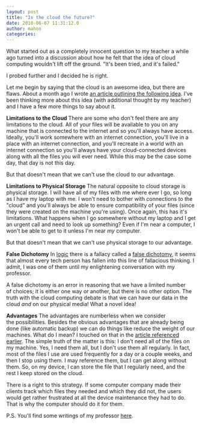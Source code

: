 ```yaml
---
layout: post
title: "Is the cloud the future?"
date: 2010-06-07 11:31:12.0
author: mahon
categories: 
---
```

What started out as a completely innocent question to my teacher a while ago turned into a discussion about how he felt that the idea of cloud computing wouldn't lift off the ground. "It's been tried, and it's failed."

I probed further and I decided he is right.

Let me begin by saying that the cloud is an awesome idea, but there are flaws. About a month ago I wrote <a href="http://www.tuesdaydeveloper.com/2010/05/replace-computers/">an article outlining the following idea</a>. I've been thinking more about this idea (with additional thought by my teacher) and I have a few more things to say about it.

<strong>Limitations to the Cloud
<span style="font-weight: normal;">There are some who don't feel there are any limitations to the cloud. All of your files will be available to you on any machine that is connected to the internet and so you'll always have access. Ideally, you'll work somewhere with an internet connection, you'll live in a place with an internet connection, and you'll recreate in a world with an internet connection so you'll always have your cloud-connected devices along with all the files you will ever need. While this may be the case some day, that day is not this day.</span></strong>

<strong><span style="font-weight: normal;">But that doesn't mean that we can't use the cloud to our advantage.</span></strong>

<strong><span style="font-weight: normal;"><strong>Limitations to Physical Storage</strong>
The natural opposite to cloud storage is physical storage. I will have all of my files with me where ever I go, so long as I have my laptop with me. I won't need to bother with connections to the "cloud" and you'll always be able to ensure compatibility of your files (since they were created on the machine you're using). Once again, this has it's limitations. What happens when I go somewhere without my laptop and I get an urgent call and need to look up something? Even if I'm near a computer, I won't be able to get to it unless I'm near <em>my</em> computer.</span></strong>

<strong><span style="font-weight: normal;">But that doesn't mean that we can't use physical storage to our advantage.</span></strong>

<strong><span style="font-weight: normal;"><strong>False Dichotomy</strong>
In <a href="http://en.wikipedia.org/wiki/Logic">logic</a> there is a fallacy called a <a href="http://en.wikipedia.org/wiki/False_dichotomy">false dichotomy</a>, it seems that almost every tech person has fallen into this line of fallacious thinking. I admit, I was one of them until my enlightening conversation with my professor.</span></strong>

<strong><span style="font-weight: normal;">A false dichotomy is an error in reasoning that we have a limited number of choices; it is either one way or another, but there is no other option. The truth with the cloud computing debate is that we can have our data in the cloud <em>and</em> on our physical media! What a novel idea!</span></strong>

<strong>Advantages</strong>
The advantages are numberless when we consider the possibilities. Besides the obvious advantages that are already being done (like automatic backup) we can do things like reduce the weight of our machines. What do I mean? I touched on that in the <a href="http://www.tuesdaydeveloper.com/2010/05/replace-computers/">article referenced earlier</a>. The simple truth of the matter is this: I don't need all of the files on my machine. Yes, I need them all, but I don't use them all regularly. In fact, most of the files I use are used frequently for a day or a couple weeks, and then I stop using them. I may reference them, but I can get along without them. So, on my device, I can store the file that I regularly need, and the rest I keep stored on the cloud.

There is a right to this strategy. If some computer company made their clients track which files they needed and which they did not, the users would get rather frustrated at all the device maintenance they had to do. That is why the computer should do it for them.

<strong></strong>P.S. You'll find some writings of my professor <a href="http://tetontech.wordpress.com/">here</a>.